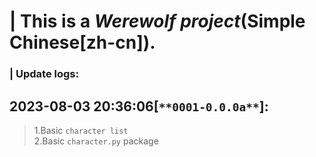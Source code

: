 # | This is a *Werewolf project*(**Simple Chinese[zh-cn]**).  
### | Update logs:  
## 2023-08-03 20:36:06[` **0001-0.0.0a** `]:  
> 1.Basic ` character list `  
> 2.Basic ` character.py ` package  
